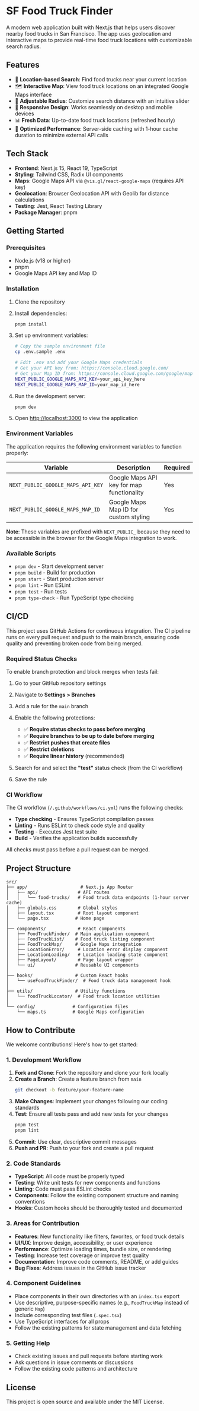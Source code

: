# SF Food Truck Finder

A modern web application built with Next.js that helps users discover nearby food trucks in San Francisco. The app uses geolocation and interactive maps to provide real-time food truck locations with customizable search radius.

## Features

- 📍 **Location-based Search**: Find food trucks near your current location
- 🗺️ **Interactive Map**: View food truck locations on an integrated Google Maps interface  
- 📏 **Adjustable Radius**: Customize search distance with an intuitive slider
- 📱 **Responsive Design**: Works seamlessly on desktop and mobile devices
- 📊 **Fresh Data**: Up-to-date food truck locations (refreshed hourly)
- 🚀 **Optimized Performance**: Server-side caching with 1-hour cache duration to minimize external API calls

## Tech Stack

- **Frontend**: Next.js 15, React 19, TypeScript
- **Styling**: Tailwind CSS, Radix UI components
- **Maps**: Google Maps API via `@vis.gl/react-google-maps` (requires API key)
- **Geolocation**: Browser Geolocation API with Geolib for distance calculations
- **Testing**: Jest, React Testing Library
- **Package Manager**: pnpm

## Getting Started

### Prerequisites

- Node.js (v18 or higher)
- pnpm
- Google Maps API key and Map ID

### Installation

1. Clone the repository
2. Install dependencies:
   ```bash
   pnpm install
   ```

3. Set up environment variables:
   ```bash
   # Copy the sample environment file
   cp .env.sample .env
   
   # Edit .env and add your Google Maps credentials
   # Get your API key from: https://console.cloud.google.com/
   # Get your Map ID from: https://console.cloud.google.com/google/maps-apis/configuremaps
   NEXT_PUBLIC_GOOGLE_MAPS_API_KEY=your_api_key_here
   NEXT_PUBLIC_GOOGLE_MAPS_MAP_ID=your_map_id_here
   ```

4. Run the development server:
   ```bash
   pnpm dev
   ```

5. Open [http://localhost:3000](http://localhost:3000) to view the application

### Environment Variables

The application requires the following environment variables to function properly:

| Variable | Description | Required |
|----------|-------------|----------|
| `NEXT_PUBLIC_GOOGLE_MAPS_API_KEY` | Google Maps API key for map functionality | Yes |
| `NEXT_PUBLIC_GOOGLE_MAPS_MAP_ID` | Google Maps Map ID for custom styling | Yes |

**Note**: These variables are prefixed with `NEXT_PUBLIC_` because they need to be accessible in the browser for the Google Maps integration to work.

### Available Scripts

- `pnpm dev` - Start development server
- `pnpm build` - Build for production
- `pnpm start` - Start production server
- `pnpm lint` - Run ESLint
- `pnpm test` - Run tests
- `pnpm type-check` - Run TypeScript type checking

## CI/CD

This project uses GitHub Actions for continuous integration. The CI pipeline runs on every pull request and push to the main branch, ensuring code quality and preventing broken code from being merged.

### Required Status Checks

To enable branch protection and block merges when tests fail:

1. Go to your GitHub repository settings
2. Navigate to **Settings > Branches**
3. Add a rule for the `main` branch
4. Enable the following protections:
   - ✅ **Require status checks to pass before merging**
   - ✅ **Require branches to be up to date before merging**
   - ✅ **Restrict pushes that create files**
   - ✅ **Restrict deletions**
   - ✅ **Require linear history** (recommended)

5. Search for and select the **"test"** status check (from the CI workflow)
6. Save the rule

### CI Workflow

The CI workflow (`/.github/workflows/ci.yml`) runs the following checks:
- **Type checking** - Ensures TypeScript compilation passes
- **Linting** - Runs ESLint to check code style and quality
- **Testing** - Executes Jest test suite
- **Build** - Verifies the application builds successfully

All checks must pass before a pull request can be merged.

## Project Structure

```
src/
├── app/                    # Next.js App Router
│   ├── api/               # API routes
│   │   └── food-trucks/   # Food truck data endpoints (1-hour server cache)
│   ├── globals.css        # Global styles
│   ├── layout.tsx         # Root layout component
│   └── page.tsx          # Home page
│
├── components/            # React components
│   ├── FoodTruckFinder/  # Main application component
│   ├── FoodTruckList/    # Food truck listing component
│   ├── FoodTruckMap/     # Google Maps integration
│   ├── LocationError/     # Location error display component
│   ├── LocationLoading/   # Location loading state component
│   ├── PageLayout/        # Page layout wrapper
│   └── ui/               # Reusable UI components
│
├── hooks/                # Custom React hooks
│   └── useFoodTruckFinder/  # Food truck data management hook
│
├── utils/                # Utility functions
│   └── foodTruckLocator/  # Food truck location utilities
│
└── config/              # Configuration files
    └── maps.ts          # Google Maps configuration
```

## How to Contribute

We welcome contributions! Here's how to get started:

### 1. Development Workflow

1. **Fork and Clone**: Fork the repository and clone your fork locally
2. **Create a Branch**: Create a feature branch from `main`
   ```bash
   git checkout -b feature/your-feature-name
   ```
3. **Make Changes**: Implement your changes following our coding standards
4. **Test**: Ensure all tests pass and add new tests for your changes
   ```bash
   pnpm test
   pnpm lint
   ```
5. **Commit**: Use clear, descriptive commit messages
6. **Push and PR**: Push to your fork and create a pull request

### 2. Code Standards

- **TypeScript**: All code must be properly typed
- **Testing**: Write unit tests for new components and functions
- **Linting**: Code must pass ESLint checks
- **Components**: Follow the existing component structure and naming conventions
- **Hooks**: Custom hooks should be thoroughly tested and documented

### 3. Areas for Contribution

- **Features**: New functionality like filters, favorites, or food truck details
- **UI/UX**: Improve design, accessibility, or user experience
- **Performance**: Optimize loading times, bundle size, or rendering
- **Testing**: Increase test coverage or improve test quality
- **Documentation**: Improve code comments, README, or add guides
- **Bug Fixes**: Address issues in the GitHub issue tracker

### 4. Component Guidelines

- Place components in their own directories with an `index.tsx` export
- Use descriptive, purpose-specific names (e.g., `FoodTruckMap` instead of generic `Map`)
- Include corresponding test files (`.spec.tsx`)
- Use TypeScript interfaces for all props
- Follow the existing patterns for state management and data fetching

### 5. Getting Help

- Check existing issues and pull requests before starting work
- Ask questions in issue comments or discussions
- Follow the existing code patterns and architecture

## License

This project is open source and available under the MIT License.
